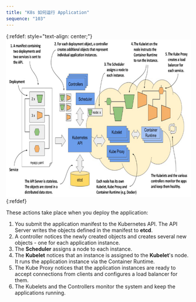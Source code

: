 ```yaml
---
title: "K8s 如何运行 Application"
sequence: "103"
---
```


{:refdef: style="text-align: center;"}
![](/assets/images/k8s/deploy-an-application-to-k8s.png)
{:refdef}

These actions take place when you deploy the application:

1. You submit the application manifest to the Kubernetes API.
   The API Server writes the objects defined in the manifest to **etcd**.
2. A controller notices the newly created objects and creates several new
   objects - one for each application instance.
3. The **Scheduler** assigns a node to each instance.
4. The **Kubelet** notices that an instance is assigned to the **Kubelet**'s node.
   It runs the application instance via the Container Runtime.
5. The Kube Proxy notices that the application instances are ready to
   accept connections from clients and configures a load balancer for them.
6. The Kubelets and the Controllers monitor the system and keep the applications running.
